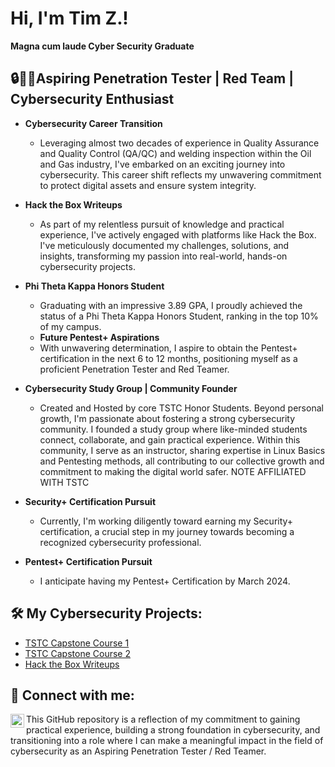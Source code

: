 <h1>Hi, I'm Tim Z.! </h1>
  <b>Magna cum laude Cyber Security Graduate</b>

<h2>🔒👨‍💻Aspiring Penetration Tester | Red Team | Cybersecurity Enthusiast</h2>

- <b>Cybersecurity Career Transition</b>
  - Leveraging almost two decades of experience in Quality Assurance and Quality Control (QA/QC) and welding inspection within the Oil and Gas industry, I've embarked on an exciting journey into cybersecurity. This career shift reflects my unwavering commitment to protect digital assets and ensure system integrity.
- <b>Hack the Box Writeups</b>
  - As part of my relentless pursuit of knowledge and practical experience, I've actively engaged with platforms like Hack the Box. I've meticulously documented my challenges, solutions, and insights, transforming my passion into real-world, hands-on cybersecurity projects.
- <b>Phi Theta Kappa Honors Student</b>
  - Graduating with an impressive 3.89 GPA, I proudly achieved the status of a Phi Theta Kappa Honors Student, ranking in the top 10% of my campus.
  - <b>Future Pentest+ Aspirations</b>
  - With unwavering determination, I aspire to obtain the Pentest+ certification in the next 6 to 12 months, positioning myself as a proficient Penetration Tester and Red Teamer.
   
- <b>Cybersecurity Study Group | Community Founder</b>
  - Created and Hosted by core TSTC Honor Students. Beyond personal growth, I'm passionate about fostering a strong cybersecurity community. I founded a study group where like-minded students connect, collaborate, and gain practical experience. Within this community, I serve as an instructor, sharing expertise in Linux Basics and Pentesting methods, all contributing 
    to our collective growth and commitment to making the digital world safer. NOTE AFFILIATED WITH TSTC
- <b>Security+ Certification Pursuit</b>
  - Currently, I'm working diligently toward earning my Security+ certification, a crucial step in my journey towards becoming a recognized cybersecurity professional.
- <b>Pentest+ Certification Pursuit</b>
  - I anticipate having my Pentest+ Certification by March 2024.

<h2>🛠️ My Cybersecurity Projects:</h2>

- [TSTC Capstone Course 1](https://github.com/ZtheAPT/Capstone-Course-1)
- [TSTC Capstone Course 2](https://github.com/ZtheAPT/Capstone-Course-2)
- [Hack the Box Writeups](https://github.com/ZtheAPT/Hack-The-Box-Writeups)

<h2> 🤝 Connect with me:</h2>

[<img align="left" alt="YourName | LinkedIn" width="22px" src="https://cdn.jsdelivr.net/npm/simple-icons@v3/icons/linkedin.svg" />][linkedin]

[linkedin]: https://linkedin.com/in/yourprofilelink

This GitHub repository is a reflection of my commitment to gaining practical experience, building a strong foundation in cybersecurity, and transitioning into a role where I can make a meaningful impact in the field of cybersecurity as an Aspiring Penetration Tester / Red Teamer.



